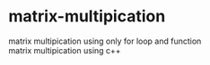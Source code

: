 # matrix-multipication
matrix multipication using only for loop and function<br>
matrix multipication using c++
